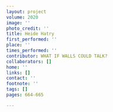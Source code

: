 ```yaml
---
layout: project
volume: 2020
image: ''
photo_credit: ''
title: Heide Hatry
first_performed: ''
place: ''
times_performed: ''
contributor: WHAT IF WALLS COULD TALK?
collaborators: []
home: ''
links: []
contact: ''
footnote: ''
tags: []
pages: 664-665

---
```




